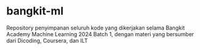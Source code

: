 # bangkit-ml
Repository penyimpanan seluruh kode yang dikerjakan selama Bangkit Academy Machine Learning 2024 Batch 1, dengan materi yang bersumber dari Dicoding, Coursera, dan ILT
